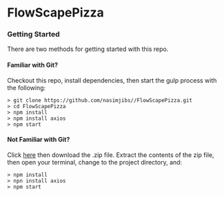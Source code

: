# FlowScapePizza


### Getting Started

There are two methods for getting started with this repo.

#### Familiar with Git?
Checkout this repo, install dependencies, then start the gulp process with the following:

```
> git clone https://github.com/nasimjibs//FlowScapePizza.git
> cd FlowScapePizza
> npm install
> npm install axios
> npm start
```

#### Not Familiar with Git?
Click [here](https://github.com/nasimjibs/FlowScapePizza) then download the .zip file.  Extract the contents of the zip file, then open your terminal, change to the project directory, and:

```
> npm install
> npn install axios
> npm start
```

